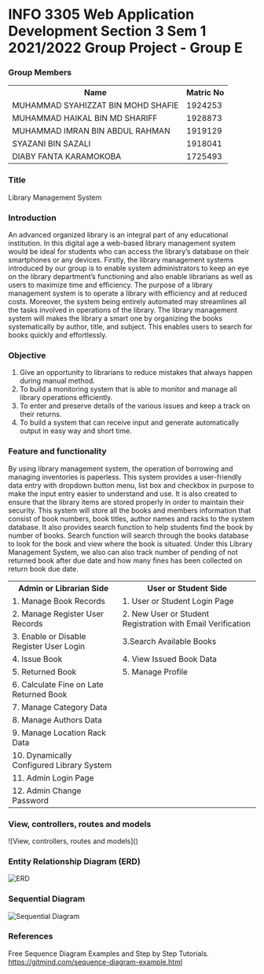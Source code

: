 # INFO 3305 Web Application Development Section 3 Sem 1 2021/2022 Group Project - Group E

<h3>Group Members</h3>
<table>
  <tr>
    <th>Name</th>
    <th>Matric No</th>
  </tr>
  <tr>
    <td>MUHAMMAD SYAHIZZAT BIN MOHD SHAFIE</td>
    <td>1924253</td>
  </tr>
  
  <tr>
    <td>MUHAMMAD HAIKAL BIN MD SHARIFF</td>
    <td>1928873</td>
  </tr>
  
  <tr>
    <td>MUHAMMAD IMRAN BIN ABDUL RAHMAN</td>
    <td>1919129</td>
  </tr>
  
  <tr>
    <td>SYAZANI BIN SAZALI</td>
    <td>1918041</td>
  </tr>
    
  <tr>
    <td>DIABY FANTA KARAMOKOBA</td>
    <td>1725493</td>
  </tr>
  
</table>

<h3>Title</h3>

Library Management System

<h3>Introduction</h3>

An advanced organized library is an integral part of any educational institution. In this digital age a web-based library management system would be ideal for students who can access the library’s database on their smartphones or any devices. 
Firstly, the library management systems introduced by our group is to enable system administrators to keep an eye on the library department’s functioning and also enable librarians as well as users to maximize time and efficiency. The purpose of a library management system is to operate a library with efficiency and at reduced costs. Moreover, the system being entirely automated may streamlines all the tasks involved in operations of the library. The library management system will makes the library a smart one by organizing the books systematically by author, title, and subject. This enables users to search for books quickly and effortlessly. 


<h3>Objective</h3>

<ol>
  <li>Give an opportunity to librarians to reduce mistakes that always happen during manual method.</li>
  <li>To build a monitoring system that is able to monitor and manage all library operations efficiently.</li>
  <li>To enter and preserve details of the various issues and keep a track on their returns.</li>
  <li>To build a system that can receive input and generate automatically output in easy way and short time.</li>
</ol>

  <h3>Feature and functionality</h3>

By using library management system, the operation of borrowing and managing inventories is paperless. This system provides a user-friendly data entry with dropdown button menu, list box and checkbox in purpose to make the input entry easier to understand and use. It is also created to ensure that the library items are stored properly in order to maintain their security. This system will store all the books and members information that consist of book numbers, book titles, author names and racks to the system database. It also provides search function to help students find the book by number of books. Search function will search through the books database to look for the book and view where the book is situated. Under this Library Management System, we also can also track number of pending of not returned book after due date and how many fines has been collected on return book due date.

<table>
  <tr>
    <th>Admin or Librarian Side</th>
    <th>User or Student Side</th>
  </tr>
  <tr>
    <td>1. Manage Book Records</td>
    <td>1. User or Student Login Page</td>
  </tr>
  <tr>
    <td>2. Manage Register User Records</td>
    <td>2. New User or Student Registration with Email Verification</td>
  </tr>
  <tr>
    <td>3. Enable or Disable Register User Login</td>
    <td>3.Search Available Books</td>
  </tr>
  <tr>
    <td>4.	Issue Book</td>
    <td>4.	View Issued Book Data</td>
  </tr>
  <tr>
    <td>5.	Returned Book</td>
    <td>5.	Manage Profile</td>
  </tr>
  <tr>
    <td>6.	Calculate Fine on Late Returned Book</td>
    <td></td>
  <tr>
    <td>7.	Manage Category Data</td>
    <td></td>
  </tr>
  <tr>
    <td>8.	Manage Authors Data</td>
    <td></td>
  </tr>
  <tr>
    <td>9.	Manage Location Rack Data</td>
    <td></td>
  </tr>
  <tr>
    <td>10.	Dynamically Configured Library System</td>
    <td></td>
  </tr>
  <tr>
    <td>11.	Admin Login Page</td>
    <td></td>
  </tr>
  <tr>
    <td>12.	Admin Change Password</td>
    <td></td>
  </tr>
  
  
  
<table>

  
<h3>View, controllers, routes and models</h3>
![View, controllers, routes and models]()

<h3>Entity Relationship Diagram (ERD)</h3>
  
![ERD](https://github.com/WebAppDev-Group-E/Project-Group-E/blob/4fc2a6831e10689d6a2b8aad9910fc35c9f67245/ERD.png) 

<h3>Sequential Diagram</h3>

![Sequential Diagram](https://github.com/WebAppDev-Group-E/Project-Group-E/blob/f56d52355be03920e2a054d6cc4672bafcb40686/Sequence%20Diagram.drawio.png)

  <h3>References</h3>
  
Free Sequence Diagram Examples and Step by Step Tutorials.
https://gitmind.com/sequence-diagram-example.html
